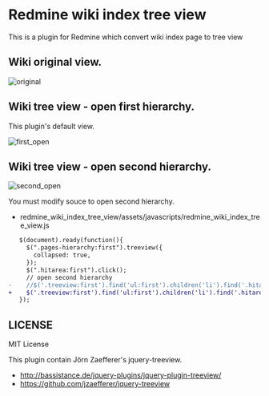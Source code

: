 # Redmine wiki index tree view

This is a plugin for Redmine which convert wiki index page to tree view

## Wiki original view.

![original](http://f.st-hatena.com/images/fotolife/b/basyura/20140429/20140429000727.png) 

## Wiki tree view - open first hierarchy.

This plugin's default view.

![first_open](http://f.st-hatena.com/images/fotolife/b/basyura/20140428/20140428235403.png)

## Wiki tree view - open second hierarchy.

![second_open](http://f.st-hatena.com/images/fotolife/b/basyura/20140428/20140428235402.png)

You must modify souce to open second hierarchy.

- redmine_wiki_index_tree_view/assets/javascripts/redmine_wiki_index_tree_view.js

```diff
   $(document).ready(function(){
     $(".pages-hierarchy:first").treeview({
       collapsed: true,
     });
     $(".hitarea:first").click();
     // open second hierarchy
-    //$('.treeview:first').find('ul:first').children('li').find('.hitarea:first').click();
+    $('.treeview:first').find('ul:first').children('li').find('.hitarea:first').click();
   });
```

## LICENSE

MIT License

This plugin contain Jörn Zaefferer's jquery-treeview.

- http://bassistance.de/jquery-plugins/jquery-plugin-treeview/
- https://github.com/jzaefferer/jquery-treeview


